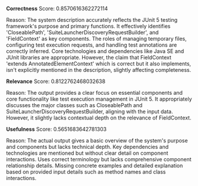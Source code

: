 **Correctness**
Score: 0.8570616362272114

Reason: The system description accurately reflects the JUnit 5 testing framework's purpose and primary functions. It effectively identifies 'CloseablePath', 'SuiteLauncherDiscoveryRequestBuilder', and 'FieldContext' as key components. The roles of managing temporary files, configuring test execution requests, and handling test annotations are correctly inferred. Core technologies and dependencies like Java SE and JUnit libraries are appropriate. However, the claim that FieldContext 'extends AnnotatedElementContext' which is correct but it also implements, isn't explicitly mentioned in the description, slightly affecting completeness.

**Relevance**
Score: 0.8122762468032638

Reason: The output provides a clear focus on essential components and core functionality like test execution management in JUnit 5. It appropriately discusses the major classes such as CloseablePath and SuiteLauncherDiscoveryRequestBuilder, aligning with the input data. However, it slightly lacks contextual depth on the relevance of FieldContext.

**Usefulness**
Score: 0.5651683642781303

Reason: The actual output gives a basic overview of the system's purpose and components but lacks technical depth. Key dependencies and technologies are mentioned but without clear detail on component interactions. Uses correct terminology but lacks comprehensive component relationship details. Missing concrete examples and detailed explanation based on provided input details such as method names and class interactions.


